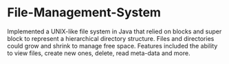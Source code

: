 # File-Management-System
Implemented  a  UNIX-like  file  system in Java that relied on blocks and super block to represent a hierarchical directory structure.   Files  and  directories  could grow  and  shrink to  manage free space. Features included the ability to view files, create new ones, delete, read meta-data and more.
